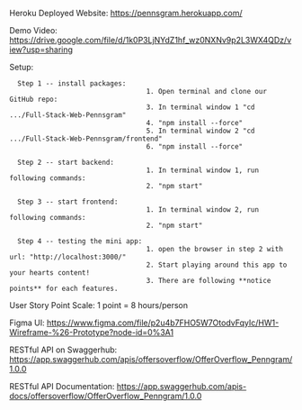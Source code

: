 Heroku Deployed Website: https://pennsgram.herokuapp.com/


Demo Video: https://drive.google.com/file/d/1k0P3LjNYdZ1hf_wz0NXNv9p2L3WX4QDz/view?usp=sharing


Setup:

      Step 1 -- install packages: 
                                      1. Open terminal and clone our GitHub repo:
                                      3. In terminal window 1 "cd .../Full-Stack-Web-Pennsgram" 
                                      4. "npm install --force"
                                      5. In terminal window 2 "cd .../Full-Stack-Web-Pennsgram/frontend" 
                                      6. "npm install --force"
                                       
      Step 2 -- start backend:  
                                      1. In terminal window 1, run following commands: 
                                      2. "npm start"
                                      
      Step 3 -- start frontend:  
                                      1. In terminal window 2, run following commands:
                                      2. "npm start"
                               
      Step 4 -- testing the mini app:  
                                      1. open the browser in step 2 with url: "http://localhost:3000/"
                                      2. Start playing around this app to your hearts content! 
                                      3. There are following **notice points** for each features.

User Story Point Scale: 1 point = 8 hours/person

Figma UI: https://www.figma.com/file/p2u4b7FHO5W7OtodvFqyIc/HW1-Wireframe-%26-Prototype?node-id=0%3A1

RESTful API on Swaggerhub: https://app.swaggerhub.com/apis/offersoverflow/OfferOverflow_Penngram/1.0.0

RESTful API Documentation: https://app.swaggerhub.com/apis-docs/offersoverflow/OfferOverflow_Penngram/1.0.0
